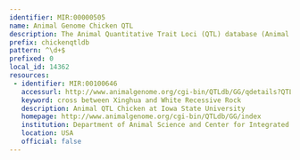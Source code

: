 ```yaml
---
identifier: MIR:00000505
name: Animal Genome Chicken QTL
description: The Animal Quantitative Trait Loci (QTL) database (Animal QTLdb) is designed to house publicly all available QTL and single-nucleotide polymorphism/gene association data on livestock animal species. This collection references chicken QTLs.
prefix: chickenqtldb
pattern: ^\d+$
prefixed: 0
local_id: 14362
resources:
 - identifier: MIR:00100646
   accessurl: http://www.animalgenome.org/cgi-bin/QTLdb/GG/qdetails?QTL_ID=${lid}
   keyword: cross between Xinghua and White Recessive Rock
   description: Animal QTL Chicken at Iowa State University
   homepage: http://www.animalgenome.org/cgi-bin/QTLdb/GG/index
   institution: Department of Animal Science and Center for Integrated Animal Genomics, Iowa State University, Iowa
   location: USA
   official: false
---
```

